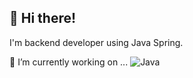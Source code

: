 ## 👋 Hi there!
I'm backend developer using Java Spring.

🔭 I’m currently working on ...
![Java](https://img.shields.io/badge/Java-007396.svg?&style=for-the-badge&logo=Java&logoColor=white)

<!--
**imgyeongx-x/imgyeongx-x** is a ✨ _special_ ✨ repository because its `README.md` (this file) appears on your GitHub profile.

Here are some ideas to get you started:

- 🌱 I’m currently learning ...
- 👯 I’m looking to collaborate on ...
- 🤔 I’m looking for help with ...
- 💬 Ask me about ...
- 📫 How to reach me: ...
- 😄 Pronouns: ...
- ⚡ Fun fact: ...
-->
